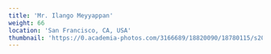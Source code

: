 ```yaml
---
title: 'Mr. Ilango Meyyappan'
weight: 66
location: 'San Francisco, CA, USA'
thumbnail: 'https://0.academia-photos.com/3166689/18820090/18780115/s200_k.kalyanasundaram.jpg'
---
```

